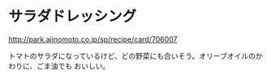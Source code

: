 # サラダドレッシング

http://park.ajinomoto.co.jp/sp/recipe/card/706007

トマトのサラダになっているけど、どの野菜にも合いそう。オリーブオイルのかわりに、ごま油でも
おいしい。


